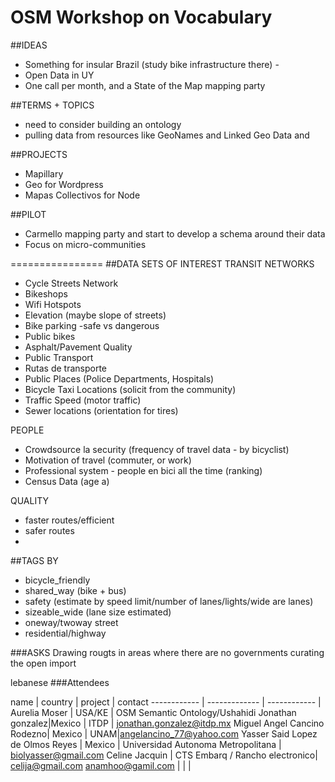 OSM Workshop on Vocabulary
======================

##IDEAS
* Something for insular Brazil (study bike infrastructure there) - 
* Open Data in UY
* One call per month, and a State of the Map mapping party

##TERMS + TOPICS
* need to consider building an ontology
* pulling data from resources like GeoNames and Linked Geo Data and 

##PROJECTS
* Mapillary
* Geo for Wordpress
* Mapas Collectivos for Node 


##PILOT
* Carmello mapping party and start to develop a schema around their data
* Focus on micro-communities


================
##DATA SETS OF INTEREST
TRANSIT NETWORKS
* Cycle Streets Network
* Bikeshops
* Wifi Hotspots
* Elevation (maybe slope of streets)
* Bike parking -safe vs dangerous
* Public bikes
* Asphalt/Pavement Quality
* Public Transport
* Rutas de transporte
* Public Places (Police Departments, Hospitals)
* Bicycle Taxi Locations (solicit from the community)
* Traffic Speed (motor traffic)
* Sewer locations (orientation for tires)

PEOPLE
* Crowdsource la security (frequency of travel data - by bicyclist)
* Motivation of travel (commuter, or work)
* Professional system - people en bici all the time (ranking)
* Census Data (age a)

QUALITY
* faster routes/efficient
* safer routes
* 



##TAGS BY 
* bicycle_friendly
* shared_way (bike + bus)
* safety (estimate by speed limit/number of lanes/lights/wide are lanes)
* sizeable_wide (lane size estimated)
* oneway/twoway street
* residential/highway

###ASKS
Drawing rougts in areas where there are no governments curating the open import


lebanese
###Attendees

name | country | project | contact
------------ | ------------- | ------------ |
Aurelia Moser | USA/KE  | OSM Semantic Ontology/Ushahidi
Jonathan  gonzalez|Mexico   | ITDP  | jonathan.gonzalez@itdp.mx
Miguel Angel Cancino Rodezno| Mexico  | UNAM|angelancino_77@yahoo.com
Yasser Said Lopez de Olmos Reyes | Mexico | Universidad Autonoma Metropolitana | biolyasser@gmail.com
Celine Jacquin    | CTS Embarq / Rancho electronico| celija@gmail.com anamhoo@gamil.com
     |   | |
